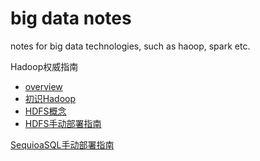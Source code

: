 # big data notes
notes for big data technologies, such as haoop, spark etc.

Hadoop权威指南
- [overview](hadoop_01_overview.md)
- [初识Hadoop](hadoop_02_first.md)
- [HDFS概念](hadoop_03_hdfs_concept.md)
- [HDFS手动部署指南](hadoop_04_hdfs_deploy.md)

[SequioaSQL手动部署指南](sequoiasql_deploy.md)

